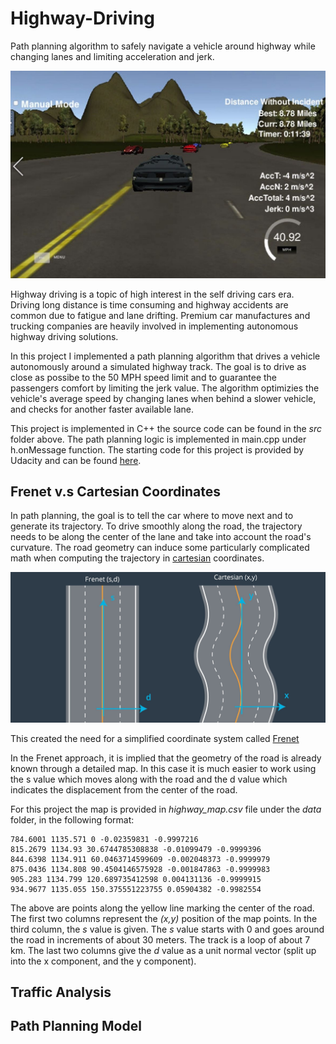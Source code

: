# Highway-Driving
Path planning algorithm to safely navigate a vehicle around highway while changing lanes and limiting acceleration and jerk.
   
![FutureGIF](images/FutureGIF.JPG)

Highway driving is a topic of high interest in the self driving cars era. Driving long distance is time consuming and highway accidents are common due to fatigue and lane drifting. Premium car manufactures and trucking companies are heavily involved in implementing autonomous highway driving solutions.

In this project I implemented a path planning algorithm that drives a vehicle autonomously around a simulated highway track. The goal is to drive as close as possibe to the 50 MPH speed limit and to guarantee the passengers comfort by limiting the jerk value. The algorithm optimizies the vehicle's average speed by changing lanes when behind a slower vehicle, and checks for another faster available lane.

This project is implemented in C++ the source code can be found in the *src* folder above. The path planning logic is implemented in main.cpp under h.onMessage function.
The starting code for this project is provided by Udacity and can be found [here](https://github.com/udacity/CarND-Path-Planning-Project).


## Frenet v.s Cartesian Coordinates

In path planning, the goal is to tell the car where to move next and to generate its trajectory. To drive smoothly along the road, the trajectory needs to be along the center of the lane and take into account the road's curvature.
The road geometry can induce some particularly complicated math when computing the trajectory in [cartesian](https://en.wikipedia.org/wiki/Cartesian_coordinate_system) coordinates.

![FrenetCartesian](images/FrenetCartesian.JPG)

This created the need for a simplified coordinate system called [Frenet](https://en.wikipedia.org/wiki/Frenet%E2%80%93Serret_formulas)

In the Frenet approach, it is implied that the geometry of the road is already known through a detailed map. In this case it is much easier to work using the s value which moves along with the road and the d value which indicates the displacement from the center of the road.

For this project the map is provided in *highway_map.csv* file under the *data* folder, in the following format:
```
784.6001 1135.571 0 -0.02359831 -0.9997216
815.2679 1134.93 30.6744785308838 -0.01099479 -0.9999396
844.6398 1134.911 60.0463714599609 -0.002048373 -0.9999979
875.0436 1134.808 90.4504146575928 -0.001847863 -0.9999983
905.283 1134.799 120.689735412598 0.004131136 -0.9999915
934.9677 1135.055 150.375551223755 0.05904382 -0.9982554
```

The above are points along the yellow line marking the center of the road. The first two columns represent the *(x,y)* position of the map points. In the third column, the *s* value is given. The *s* value starts with 0 and goes around the road in increments of about 30 meters. The track is a loop of about 7 km.
The last two columns give the *d* value as a unit normal vector (split up into the x component, and the y component).

## Traffic Analysis

## Path Planning Model

